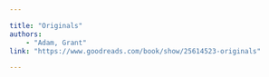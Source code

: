 ```yaml
---

title: "Originals"
authors:
    - "Adam, Grant"
link: "https://www.goodreads.com/book/show/25614523-originals"

---
```


